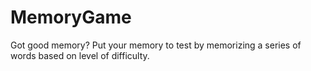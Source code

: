 # MemoryGame
Got good memory? Put your memory to test by memorizing a series of words based on level of difficulty. 
